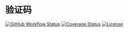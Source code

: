 # 验证码

[![GitHub Workflow Status](https://img.shields.io/github/actions/workflow/status/miaoxing/verify-code/build.yml?style=flat-square)](https://github.com/miaoxing/verify-code/actions)
[![Coverage Status](https://img.shields.io/coveralls/miaoxing/verify-code.svg?style=flat-square)](https://coveralls.io/r/miaoxing/verify-code)
[![License](http://img.shields.io/badge/license-MIT-brightgreen.svg?style=flat-square)](http://www.opensource.org/licenses/MIT)
